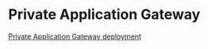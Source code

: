 # Private Application Gateway

[Private Application Gateway deployment](https://learn.microsoft.com/en-us/azure/application-gateway/application-gateway-private-deployment?tabs=cli)
